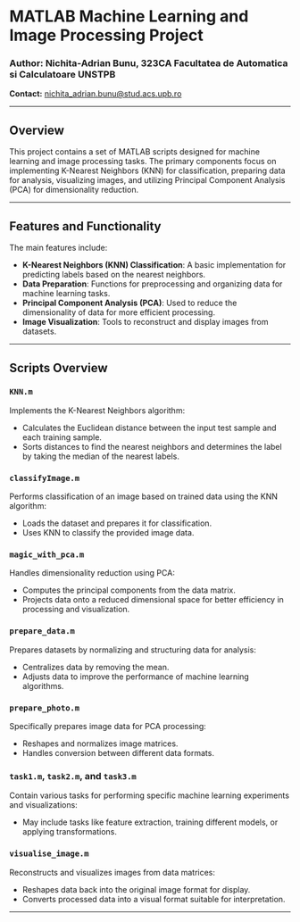 
# MATLAB Machine Learning and Image Processing Project

### Author: Nichita-Adrian Bunu, 323CA Facultatea de Automatica si Calculatoare UNSTPB
**Contact:** [nichita_adrian.bunu@stud.acs.upb.ro](mailto:nichita_adrian.bunu@stud.acs.upb.ro)

---

## Overview

This project contains a set of MATLAB scripts designed for machine learning and image processing tasks. The primary components focus on implementing K-Nearest Neighbors (KNN) for classification, preparing data for analysis, visualizing images, and utilizing Principal Component Analysis (PCA) for dimensionality reduction.

---

## Features and Functionality

The main features include:

- **K-Nearest Neighbors (KNN) Classification**: A basic implementation for predicting labels based on the nearest neighbors.
- **Data Preparation**: Functions for preprocessing and organizing data for machine learning tasks.
- **Principal Component Analysis (PCA)**: Used to reduce the dimensionality of data for more efficient processing.
- **Image Visualization**: Tools to reconstruct and display images from datasets.

---

## Scripts Overview

### `KNN.m`

Implements the K-Nearest Neighbors algorithm:
- Calculates the Euclidean distance between the input test sample and each training sample.
- Sorts distances to find the nearest neighbors and determines the label by taking the median of the nearest labels.

### `classifyImage.m`

Performs classification of an image based on trained data using the KNN algorithm:
- Loads the dataset and prepares it for classification.
- Uses KNN to classify the provided image data.

### `magic_with_pca.m`

Handles dimensionality reduction using PCA:
- Computes the principal components from the data matrix.
- Projects data onto a reduced dimensional space for better efficiency in processing and visualization.

### `prepare_data.m`

Prepares datasets by normalizing and structuring data for analysis:
- Centralizes data by removing the mean.
- Adjusts data to improve the performance of machine learning algorithms.

### `prepare_photo.m`

Specifically prepares image data for PCA processing:
- Reshapes and normalizes image matrices.
- Handles conversion between different data formats.

### `task1.m`, `task2.m`, and `task3.m`

Contain various tasks for performing specific machine learning experiments and visualizations:
- May include tasks like feature extraction, training different models, or applying transformations.

### `visualise_image.m`

Reconstructs and visualizes images from data matrices:
- Reshapes data back into the original image format for display.
- Converts processed data into a visual format suitable for interpretation.

---
